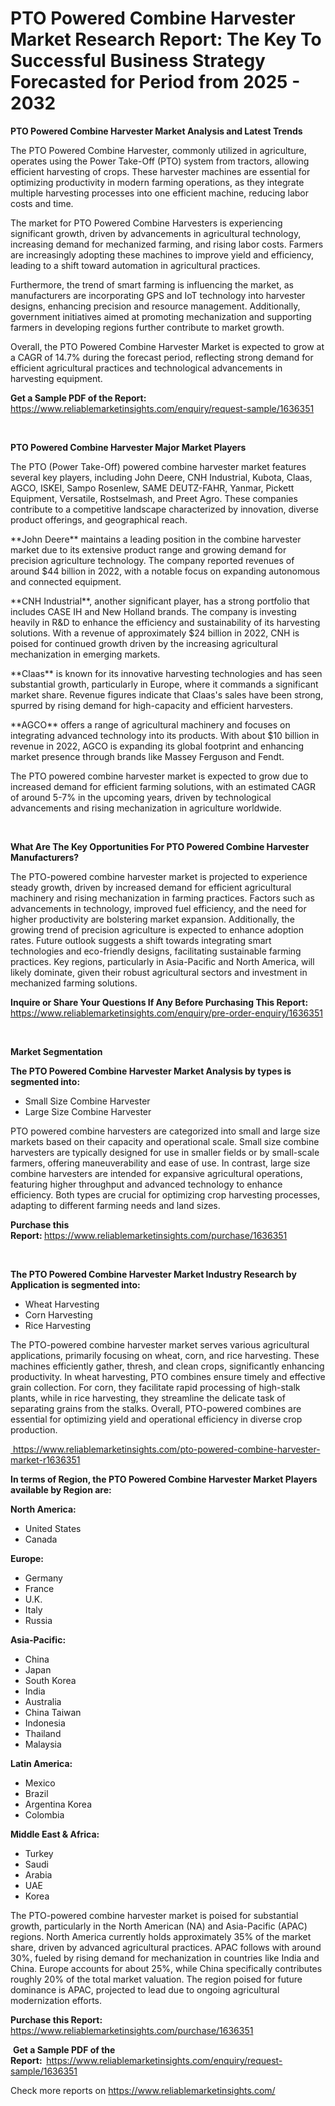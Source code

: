 <p><h1>PTO Powered Combine Harvester Market Research Report: The Key To Successful Business Strategy Forecasted for Period from 2025 - 2032</h1></p><p><strong>PTO Powered Combine Harvester Market Analysis and Latest Trends</strong></p>
<p><p>The PTO Powered Combine Harvester, commonly utilized in agriculture, operates using the Power Take-Off (PTO) system from tractors, allowing efficient harvesting of crops. These harvester machines are essential for optimizing productivity in modern farming operations, as they integrate multiple harvesting processes into one efficient machine, reducing labor costs and time. </p><p>The market for PTO Powered Combine Harvesters is experiencing significant growth, driven by advancements in agricultural technology, increasing demand for mechanized farming, and rising labor costs. Farmers are increasingly adopting these machines to improve yield and efficiency, leading to a shift toward automation in agricultural practices. </p><p>Furthermore, the trend of smart farming is influencing the market, as manufacturers are incorporating GPS and IoT technology into harvester designs, enhancing precision and resource management. Additionally, government initiatives aimed at promoting mechanization and supporting farmers in developing regions further contribute to market growth.</p><p>Overall, the PTO Powered Combine Harvester Market is expected to grow at a CAGR of 14.7% during the forecast period, reflecting strong demand for efficient agricultural practices and technological advancements in harvesting equipment.</p></p>
<p><strong>Get a Sample PDF of the Report:&nbsp;</strong> <a href="https://www.reliablemarketinsights.com/enquiry/request-sample/1636351?utm_campaign=3223&utm_medium=2&utm_source=Github&utm_content=ia&utm_term=23032025&utm_id=pto-powered-combine-harvester">https://www.reliablemarketinsights.com/enquiry/request-sample/1636351</a></p>
<p>&nbsp;</p>
<p><strong>PTO Powered Combine Harvester Major Market Players</strong></p>
<p><p>The PTO (Power Take-Off) powered combine harvester market features several key players, including John Deere, CNH Industrial, Kubota, Claas, AGCO, ISKEI, Sampo Rosenlew, SAME DEUTZ-FAHR, Yanmar, Pickett Equipment, Versatile, Rostselmash, and Preet Agro. These companies contribute to a competitive landscape characterized by innovation, diverse product offerings, and geographical reach.</p><p>**John Deere** maintains a leading position in the combine harvester market due to its extensive product range and growing demand for precision agriculture technology. The company reported revenues of around $44 billion in 2022, with a notable focus on expanding autonomous and connected equipment.</p><p>**CNH Industrial**, another significant player, has a strong portfolio that includes CASE IH and New Holland brands. The company is investing heavily in R&D to enhance the efficiency and sustainability of its harvesting solutions. With a revenue of approximately $24 billion in 2022, CNH is poised for continued growth driven by the increasing agricultural mechanization in emerging markets.</p><p>**Claas** is known for its innovative harvesting technologies and has seen substantial growth, particularly in Europe, where it commands a significant market share. Revenue figures indicate that Claas's sales have been strong, spurred by rising demand for high-capacity and efficient harvesters.</p><p>**AGCO** offers a range of agricultural machinery and focuses on integrating advanced technology into its products. With about $10 billion in revenue in 2022, AGCO is expanding its global footprint and enhancing market presence through brands like Massey Ferguson and Fendt.</p><p>The PTO powered combine harvester market is expected to grow due to increased demand for efficient farming solutions, with an estimated CAGR of around 5-7% in the upcoming years, driven by technological advancements and rising mechanization in agriculture worldwide.</p></p>
<p>&nbsp;</p>
<p><strong>What Are The Key Opportunities For PTO Powered Combine Harvester Manufacturers?</strong></p>
<p><p>The PTO-powered combine harvester market is projected to experience steady growth, driven by increased demand for efficient agricultural machinery and rising mechanization in farming practices. Factors such as advancements in technology, improved fuel efficiency, and the need for higher productivity are bolstering market expansion. Additionally, the growing trend of precision agriculture is expected to enhance adoption rates. Future outlook suggests a shift towards integrating smart technologies and eco-friendly designs, facilitating sustainable farming practices. Key regions, particularly in Asia-Pacific and North America, will likely dominate, given their robust agricultural sectors and investment in mechanized farming solutions.</p></p>
<p><strong>Inquire or Share Your Questions If Any Before Purchasing This Report:</strong> <a href="https://www.reliablemarketinsights.com/enquiry/pre-order-enquiry/1636351?utm_campaign=3223&utm_medium=2&utm_source=Github&utm_content=ia&utm_term=23032025&utm_id=pto-powered-combine-harvester">https://www.reliablemarketinsights.com/enquiry/pre-order-enquiry/1636351</a></p>
<p>&nbsp;</p>
<p><strong>Market Segmentation</strong></p>
<p><strong>The PTO Powered Combine Harvester Market Analysis by types is segmented into:</strong></p>
<p><ul><li>Small Size Combine Harvester</li><li>Large Size Combine Harvester</li></ul></p>
<p><p>PTO powered combine harvesters are categorized into small and large size markets based on their capacity and operational scale. Small size combine harvesters are typically designed for use in smaller fields or by small-scale farmers, offering maneuverability and ease of use. In contrast, large size combine harvesters are intended for expansive agricultural operations, featuring higher throughput and advanced technology to enhance efficiency. Both types are crucial for optimizing crop harvesting processes, adapting to different farming needs and land sizes.</p></p>
<p><strong>Purchase this Report:&nbsp;</strong><a href="https://www.reliablemarketinsights.com/purchase/1636351?utm_campaign=3223&utm_medium=2&utm_source=Github&utm_content=ia&utm_term=23032025&utm_id=pto-powered-combine-harvester">https://www.reliablemarketinsights.com/purchase/1636351</a></p>
<p>&nbsp;</p>
<p><strong>The PTO Powered Combine Harvester Market Industry Research by Application is segmented into:</strong></p>
<p><ul><li>Wheat Harvesting</li><li>Corn Harvesting</li><li>Rice Harvesting</li></ul></p>
<p><p>The PTO-powered combine harvester market serves various agricultural applications, primarily focusing on wheat, corn, and rice harvesting. These machines efficiently gather, thresh, and clean crops, significantly enhancing productivity. In wheat harvesting, PTO combines ensure timely and effective grain collection. For corn, they facilitate rapid processing of high-stalk plants, while in rice harvesting, they streamline the delicate task of separating grains from the stalks. Overall, PTO-powered combines are essential for optimizing yield and operational efficiency in diverse crop production.</p></p>
<p><a href="https://www.reliablemarketinsights.com/pto-powered-combine-harvester-market-r1636351?utm_campaign=3223&utm_medium=2&utm_source=Github&utm_content=ia&utm_term=23032025&utm_id=pto-powered-combine-harvester">&nbsp;https://www.reliablemarketinsights.com/pto-powered-combine-harvester-market-r1636351</a></p>
<p><strong>In terms of Region, the PTO Powered Combine Harvester Market Players available by Region are:</strong></p>
<p>
    <p> <strong> North America: </strong>
        <ul>
            <li>United States</li>
            <li>Canada</li>
        </ul>
        </p> 
    <p> <strong> Europe: </strong>
        <ul>
            <li>Germany</li>
            <li>France</li>
            <li>U.K.</li>
            <li>Italy</li>
            <li>Russia</li>
        </ul>
        </p> 
    <p> <strong> Asia-Pacific: </strong>
        <ul>
            <li>China</li>
            <li>Japan</li>
            <li>South Korea</li>
            <li>India</li>
            <li>Australia</li>
            <li>China Taiwan</li>
            <li>Indonesia</li>
            <li>Thailand</li>
            <li>Malaysia</li>
        </ul>
        </p> 
    <p> <strong> Latin America: </strong>
        <ul>
            <li>Mexico</li>
            <li>Brazil</li>
            <li>Argentina Korea</li>
            <li>Colombia</li>
        </ul>
        </p> 
    <p> <strong> Middle East & Africa: </strong>
        <ul>
            <li>Turkey</li>
            <li>Saudi</li>
            <li>Arabia</li>
            <li>UAE</li>
            <li>Korea</li>
        </ul>
    </p>
    </p>
<p><p>The PTO-powered combine harvester market is poised for substantial growth, particularly in the North American (NA) and Asia-Pacific (APAC) regions. North America currently holds approximately 35% of the market share, driven by advanced agricultural practices. APAC follows with around 30%, fueled by rising demand for mechanization in countries like India and China. Europe accounts for about 25%, while China specifically contributes roughly 20% of the total market valuation. The region poised for future dominance is APAC, projected to lead due to ongoing agricultural modernization efforts.</p></p>
<p><strong>Purchase this Report: </strong><a href="https://www.reliablemarketinsights.com/purchase/1636351?utm_campaign=3223&utm_medium=2&utm_source=Github&utm_content=ia&utm_term=23032025&utm_id=pto-powered-combine-harvester">https://www.reliablemarketinsights.com/purchase/1636351</a></p>
<p>&nbsp;<strong>Get a Sample PDF of the Report:&nbsp;&nbsp;</strong><a href="https://www.reliablemarketinsights.com/enquiry/request-sample/1636351?utm_campaign=3223&utm_medium=2&utm_source=Github&utm_content=ia&utm_term=23032025&utm_id=pto-powered-combine-harvester">https://www.reliablemarketinsights.com/enquiry/request-sample/1636351</a></p>
<p><strong></strong></p>
<p>Check more reports on <a href="https://www.reliablemarketinsights.com/?utm_campaign=3223&utm_medium=2&utm_source=Github&utm_content=ia&utm_term=23032025&utm_id=pto-powered-combine-harvester">https://www.reliablemarketinsights.com/</a></p>